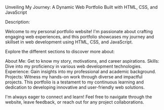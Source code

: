  Unveiling My Journey: A Dynamic Web Portfolio Built with HTML, CSS, and JavaScript

Description:

Welcome to my personal portfolio website! I'm passionate about crafting engaging web experiences, and this portfolio showcases my journey and skillset in web development using HTML, CSS, and JavaScript.

Explore the different sections to discover more about:

About Me: Get to know my story, motivations, and career aspirations.
Skills: Dive into my proficiency in various web development technologies.
Experience: Gain insights into my professional and academic background.
Projects: Witness my hands-on work through diverse and impactful projects.
This portfolio is a testament to my continuous learning and dedication to developing innovative and user-friendly web solutions.

I'm always eager to connect and learn! Feel free to navigate through the website, leave feedback, or reach out for any project collaborations.
